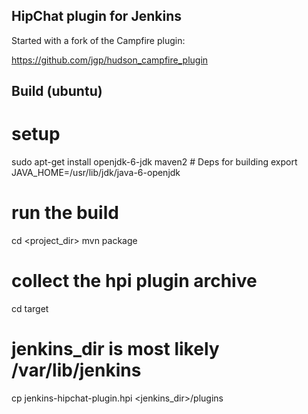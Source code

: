 ## HipChat plugin for Jenkins

Started with a fork of the Campfire plugin:

https://github.com/jgp/hudson_campfire_plugin

## Build (ubuntu)
# setup
sudo apt-get install openjdk-6-jdk maven2 # Deps for building
export JAVA_HOME=/usr/lib/jdk/java-6-openjdk

# run the build 
cd <project_dir>
mvn package

# collect the hpi plugin archive
cd target
# jenkins_dir is most likely /var/lib/jenkins
cp jenkins-hipchat-plugin.hpi <jenkins_dir>/plugins

